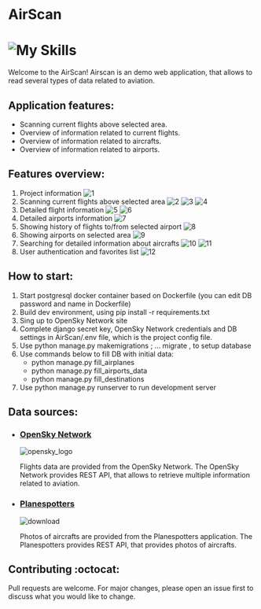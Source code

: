 # AirScan 
# ![My Skills](https://skillicons.dev/icons?i=py,django,javascript,html,bootstrap,postgresql,docker,git,github)

Welcome to the AirScan! Airscan is an demo web application, that allows to read several types of data related to aviation.

## Application features:
- Scanning current flights above selected area.
- Overview of information related to current flights.
- Overview of information related to aircrafts.
- Overview of information related to airports.

## Features overview:
1. Project information
![1](https://github.com/marataj/AirScan/assets/96992545/835ccea7-9b9f-4fef-85e6-75b49b2ec544)
2. Scanning current flights above selected area
![2](https://github.com/marataj/AirScan/assets/96992545/908b5923-9aa1-4c3c-86f5-341ba2266e63)
![3](https://github.com/marataj/AirScan/assets/96992545/fa1725f6-1180-410e-a3b3-ccff586a4c5e)
![4](https://github.com/marataj/AirScan/assets/96992545/aeeeb0cd-2e05-44af-a445-ecaab7fd88a1)
3. Detailed flight information
![5](https://github.com/marataj/AirScan/assets/96992545/c0007c30-8cfb-4d60-ad7f-46062143852d)
![6](https://github.com/marataj/AirScan/assets/96992545/900f50b9-6ca0-4be4-bfae-d429ea11a950)
4. Detailed airports information
![7](https://github.com/marataj/AirScan/assets/96992545/20cc5c8c-ad70-481a-bb8e-677356584c7e)
5. Showing history of flights to/from selected airport
![8](https://github.com/marataj/AirScan/assets/96992545/f21a524b-a329-4ba2-a562-e0962bd22d11)
6. Showing airports on selected area
![9](https://github.com/marataj/AirScan/assets/96992545/9a1d2c51-e17d-42b3-9976-12a72597e8e2)
7. Searching for detailed information about aircrafts
![10](https://github.com/marataj/AirScan/assets/96992545/d30a20c2-8a9c-44d9-823e-ebcb1fb7d033)
![11](https://github.com/marataj/AirScan/assets/96992545/251ef92d-ca86-449d-a3b4-6adc4a89955a)
8. User authentication and favorites list
![12](https://github.com/marataj/AirScan/assets/96992545/afa393f5-a73b-4313-bee2-bc5600625fc0)


## How to start:
1. Start postgresql docker container based on Dockerfile (you can edit DB password and name in Dockerfile)
2. Build dev environment, using pip install -r requirements.txt
3. Sing up to OpenSky Network site
4. Complete django secret key, OpenSky Network credentials and DB settings in AirScan/.env file, which is the project config file.
5. Use python manage.py makemigrations ; ... migrate , to setup database
6. Use commands below to fill DB with initial data:
    - python manage.py fill_airplanes
    - python manage.py fill_airports_data
    - python manage.py fill_destinations
7. Use python manage.py runserver to run development server
## Data sources:
- ### [OpenSky Network](https://opensky-network.org/)
  ![opensky_logo](https://user-images.githubusercontent.com/96992545/236922599-f49264db-301b-4e11-b430-0599bf9d3a61.png)
  
  Flights data are provided from the OpenSky Network. The OpenSky Network provides REST API, that allows to retrieve multiple information related to aviation.

- ### [Planespotters](https://www.planespotters.net/)
  ![download](https://user-images.githubusercontent.com/96992545/236923198-099d0c60-fbcf-44a1-9801-6147648760e0.png)
  
  Photos of aircrafts are provided from the Planespotters application. The Planespotters provides REST API, that provides photos of aircrafts.

## Contributing :octocat:
Pull requests are welcome. For major changes, please open an issue first to discuss what you would like to change.
